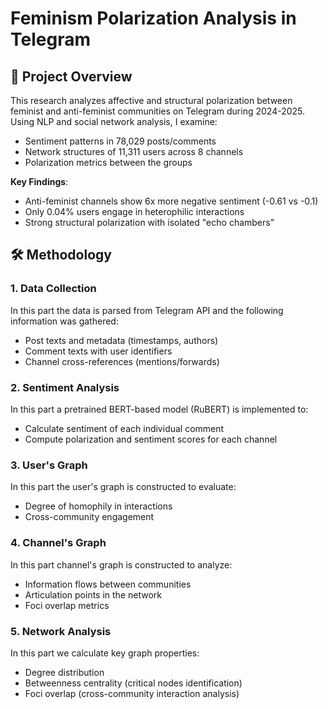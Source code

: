 # Feminism Polarization Analysis in Telegram


## 📌 Project Overview
This research analyzes affective and structural polarization between feminist and anti-feminist communities on Telegram during 2024-2025. Using NLP and social network analysis, I examine:
- Sentiment patterns in 78,029 posts/comments
- Network structures of 11,311 users across 8 channels
- Polarization metrics between the groups

**Key Findings**:
- Anti-feminist channels show 6x more negative sentiment (-0.61 vs -0.1)
- Only 0.04% users engage in heterophilic interactions
- Strong structural polarization with isolated "echo chambers"

## 🛠️ Methodology

### 1. Data Collection
In this part the data is parsed from Telegram API and the following information was gathered:
- Post texts and metadata (timestamps, authors)
- Comment texts with user identifiers
- Channel cross-references (mentions/forwards)

### 2. Sentiment Analysis
In this part a pretrained BERT-based model (RuBERT) is implemented to:
- Calculate sentiment of each individual comment
- Compute polarization and sentiment scores for each channel

### 3. User's Graph
In this part the user's graph is constructed to evaluate:
- Degree of homophily in interactions
- Cross-community engagement 

### 4. Channel's Graph
In this part channel's graph is constructed to analyze:
- Information flows between communities
- Articulation points in the network
- Foci overlap metrics

### 5. Network Analysis
In this part we calculate key graph properties:
- Degree distribution 
- Betweenness centrality (critical nodes identification)
- Foci overlap (cross-community interaction analysis)